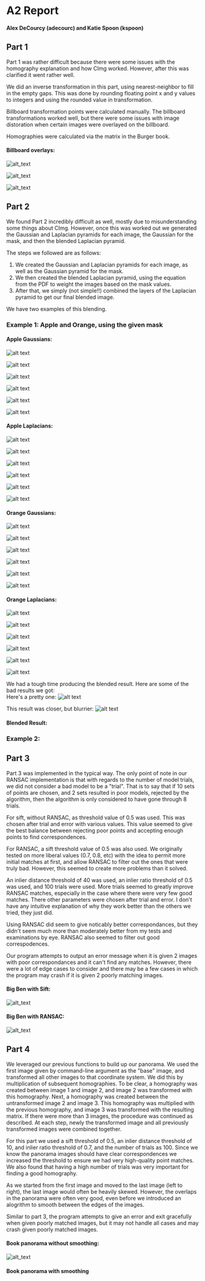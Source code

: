 # A2 Report
#### Alex DeCourcy (adecourc) and Katie Spoon (kspoon) 


## Part 1
Part 1 was rather difficult because there were some issues with the homography explanation and how CImg worked. However, after this was clarified it went rather well.

We did an inverse transformation in this part, using nearest-neighbor to fill in the empty gaps. This was done by rounding floating point x and y values to integers and using the rounded value in transformation.

Billboard transformation points were calculated manually. The billboard transformations worked well, but there were some issues with image distoration when certain images were overlayed on the billboard.

Homographies were calculated via the matrix in the Burger book.

#### Billboard overlays:
![alt_text](https://github.iu.edu/cs-b657-sp2018/adecourc-kspoon-a2/blob/master/overlay_1.jpg)

![alt_text](https://github.iu.edu/cs-b657-sp2018/adecourc-kspoon-a2/blob/master/overlay_2.jpg)

![alt_text](https://github.iu.edu/cs-b657-sp2018/adecourc-kspoon-a2/blob/master/overlay_3.jpg)

## Part 2

We found Part 2 incredibly difficult as well, mostly due to misunderstanding some things about CImg. However, once this was worked out we generated the Gaussian and Laplacian pyramids for each image, the Gaussian for the mask, and then the blended Laplacian pyramid. 

The steps we followed are as follows:
1. We created the Gaussian and Laplacian pyramids for each image, as well as the Gaussian pyramid for the mask.
2. We then created the blended Laplacian pyramid, using the equation from the PDF to weight the images based on the mask values.
3. After that, we simply (not simple!!) combined the layers of the Laplacian pyramid to get our final blended image.

We have two examples of this blending. 

### Example 1: Apple and Orange, using the given mask
#### Apple Gaussians:
![alt text](https://github.iu.edu/cs-b657-sp2018/adecourc-kspoon-a2/blob/master/images/part2/apple.jpg)

![alt text](https://github.iu.edu/cs-b657-sp2018/adecourc-kspoon-a2/blob/master/result-images/image1_G1.jpg)

![alt text](https://github.iu.edu/cs-b657-sp2018/adecourc-kspoon-a2/blob/master/result-images/image1_G2.jpg)

![alt text](https://github.iu.edu/cs-b657-sp2018/adecourc-kspoon-a2/blob/master/result-images/image1_G3.jpg)

![alt text](https://github.iu.edu/cs-b657-sp2018/adecourc-kspoon-a2/blob/master/result-images/image1_G4.jpg)

![alt text](https://github.iu.edu/cs-b657-sp2018/adecourc-kspoon-a2/blob/master/result-images/image1_G5.jpg)

#### Apple Laplacians:
![alt text](https://github.iu.edu/cs-b657-sp2018/adecourc-kspoon-a2/blob/master/result-images/image1_L0.jpg)

![alt text](https://github.iu.edu/cs-b657-sp2018/adecourc-kspoon-a2/blob/master/result-images/image1_L1.jpg)

![alt text](https://github.iu.edu/cs-b657-sp2018/adecourc-kspoon-a2/blob/master/result-images/image1_L2.jpg)

![alt text](https://github.iu.edu/cs-b657-sp2018/adecourc-kspoon-a2/blob/master/result-images/image1_L3.jpg)

![alt text](https://github.iu.edu/cs-b657-sp2018/adecourc-kspoon-a2/blob/master/result-images/image1_L4.jpg)

![alt text](https://github.iu.edu/cs-b657-sp2018/adecourc-kspoon-a2/blob/master/result-images/image1_L5.jpg)

#### Orange Gaussians:
![alt text](https://github.iu.edu/cs-b657-sp2018/adecourc-kspoon-a2/blob/master/images/part2/orange.jpg)

![alt text](https://github.iu.edu/cs-b657-sp2018/adecourc-kspoon-a2/blob/master/result-images/image2_G1.jpg)

![alt text](https://github.iu.edu/cs-b657-sp2018/adecourc-kspoon-a2/blob/master/result-images/image2_G2.jpg)

![alt text](https://github.iu.edu/cs-b657-sp2018/adecourc-kspoon-a2/blob/master/result-images/image2_G3.jpg)

![alt text](https://github.iu.edu/cs-b657-sp2018/adecourc-kspoon-a2/blob/master/result-images/image2_G4.jpg)

![alt text](https://github.iu.edu/cs-b657-sp2018/adecourc-kspoon-a2/blob/master/result-images/image2_G5.jpg)

#### Orange Laplacians:
![alt text](https://github.iu.edu/cs-b657-sp2018/adecourc-kspoon-a2/blob/master/result-images/image2_L0.jpg)

![alt text](https://github.iu.edu/cs-b657-sp2018/adecourc-kspoon-a2/blob/master/result-images/image2_L1.jpg)

![alt text](https://github.iu.edu/cs-b657-sp2018/adecourc-kspoon-a2/blob/master/result-images/image2_L2.jpg)

![alt text](https://github.iu.edu/cs-b657-sp2018/adecourc-kspoon-a2/blob/master/result-images/image2_L3.jpg)

![alt text](https://github.iu.edu/cs-b657-sp2018/adecourc-kspoon-a2/blob/master/result-images/image2_L4.jpg)

![alt text](https://github.iu.edu/cs-b657-sp2018/adecourc-kspoon-a2/blob/master/result-images/image2_L5.jpg)
 
We had a tough time producing the blended result. Here are some of the bad results we got:  
Here's a pretty one:
![alt text](https://github.iu.edu/cs-b657-sp2018/adecourc-kspoon-a2/blob/master/result-images/final_blended_mistake1.jpg)

This result was closer, but blurrier:
![alt text](https://github.iu.edu/cs-b657-sp2018/adecourc-kspoon-a2/blob/master/blend_try1.png)

#### Blended Result:

### Example 2: 


## Part 3
Part 3 was implemented in the typical way. The only point of note in our RANSAC implementation is that with regards to the number of model trials, we did not consider a bad model to be a "trial". That is to say that if 10 sets of points are chosen, and 2 sets resulted in poor models, rejected by the algorithm, then the algorithm is only considered to have gone through 8 trials.

For sift, without RANSAC, as threshold value of 0.5 was used. This was chosen after trial and error with various values. This value seemed to give the best balance between rejecting poor points and accepting enough points to find correspondences.

For RANSAC, a sift threshold value of 0.5 was also used. We originally tested on more liberal values (0.7, 0.8, etc) with the idea to permit more initial matches at first, and allow RANSAC to filter out the ones that were truly bad. However, this seemed to create more problems than it solved.

An inlier distance threshold of 40 was used, an inlier ratio threshold of 0.5 was used, and 100 trials were used. More trials seemed to greatly improve RANSAC matches, especially in the case where there were very few good matches. There other parameters were chosen after trial and error. I don't have any intuitive explanation of why they work better than the others we tried, they just did.

Using RANSAC did seem to give noticably better correspondances, but they didn't seem much more than moderately better from my tests and examinations by eye. RANSAC also seemed to filter out good correspodences.

Our program attempts to output an error message when it is given 2 images with poor correspondances and it can't find any matches. However, there were a lot of edge cases to consider and there may be a few cases in which the program may crash if it is given 2 poorly matching images.

#### Big Ben with Sift:
![alt_text](https://github.iu.edu/cs-b657-sp2018/adecourc-kspoon-a2/blob/master/sift%20-%20Big%20Ben.png)

#### Big Ben with RANSAC:
![alt_text](https://github.iu.edu/cs-b657-sp2018/adecourc-kspoon-a2/blob/master/ransac%20-%20Big%20Ben.png)

## Part 4
We leveraged our previous functions to build up our panorama. We used the first image given by command-line argument as the "base" image, and transformed all other images to that coordinate system. We did this by multiplication of subsequent homographies. To be clear, a homography was created between image 1 and image 2, and image 2 was transformed with this homography. Next, a homography was created between the untransformed image 2 and image 3. This homography was multiplied with the previous homography, and image 3 was transformed with the resulting matrix. If there were more than 3 images, the procedure was continued as described. At each step, newly the transformed image and all previously transformed images were combined together.

For this part we used a sift threshold of 0.5, an inlier distance threshold of 10, and inlier ratio threshold of 0.7, and the number of trials as 100. Since we know the panorama images should have clear correspondences we increased the threshold to ensure we had very high-quality point matches. We also found that having a high number of trials was very important for finding a good homography.

As we started from the first image and moved to the last image (left to right), the last image would often be heavily skewed. However, the overlaps in the panorama were often very good, even before we introduced an alogrithm to smooth between the edges of the images.

Similar to part 3, the program attempts to give an error and exit gracefully when given poorly matched images, but it may not handle all cases and may crash given poorly matched images.

#### Book panorama without smoothing:
![alt_text](https://github.iu.edu/cs-b657-sp2018/adecourc-kspoon-a2/blob/master/panaroma%20books%20-%20no%20stitch.png)

#### Book panorama with smoothing
















